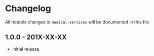 # Changelog

All notable changes to `medical-services` will be documented in this file

## 1.0.0 - 201X-XX-XX

- initial release
